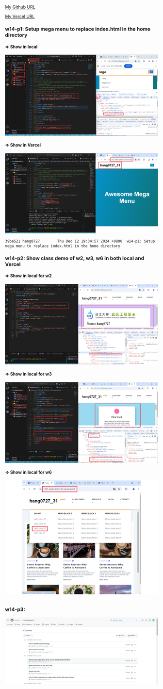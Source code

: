 [My Github URL](https://github.com/hang0727/1131-sweb-demo-31.git)

[My Vercel URL](https://1131-sweb-demo-31.vercel.app/)

### w14-p1: Setup mega menu to replace index.html in the home directory

#### => Show in local

![](w14-p1-1.png)

#### => Show in Vercel

![](w14-p1-2.png)

```
39ba521 hang0727        Thu Dec 12 19:34:57 2024 +0800  w14-p1: Setup mega menu to replace index.html in the home directory
```

### w14-p2: Show class demo of w2, w3, w6 in both local and Vercel

#### => Show in local for w2

![](w14-p2-1.png)

#### => Show in local for w3

![](w14-p2-2.png)

#### => Show in local for w6

![](w14-p2-3.png)

```

```

### w14-p3:

![](w14-logs.png)
